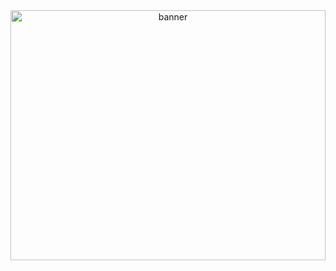 <div style="text-align: center;">
  <img src="https://tenor.com/view/zesty-sonic-zesty-sonic-yum-scrumptious-gif-450341359401087919" alt="banner" style="width: 100%; height:400px">
</div>
